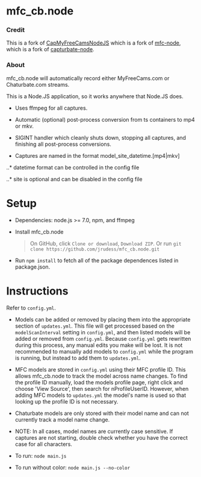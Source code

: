 mfc_cb.node
==========

### Credit ###

This is a fork of [CapMyFreeCamsNodeJS](https://github.com/pusspounder/CapMyFreeCamsNodeJS) which is a fork of [mfc-node](https://github.com/sstativa/mfc-node), which is a fork of [capturbate-node](https://github.com/SN4T14/capturebate-node).

### About ###

mfc_cb.node will automatically record either MyFreeCams.com or Chaturbate.com streams.

This is a Node.JS application, so it works anywhere that Node.JS does.

* Uses ffmpeg for all captures.

* Automatic (optional) post-process conversion from ts containers to mp4 or mkv.

* SIGINT handler which cleanly shuts down, stopping all captures, and finishing all post-process conversions.

* Captures are named in the format model_site_datetime.[mp4|mkv]

..* datetime format can be controlled in the config file

..* site is optional and can be disabled in the config file

Setup
==========

* Dependencies: node.js >= 7.0, npm, and ffmpeg

* Install mfc_cb.node
  >On GitHub, click `Clone or download`, `Download ZIP`.
  >Or run `git clone https://github.com/jrudess/mfc_cb.node.git`

* Run `npm install` to fetch all of the package dependences listed in package.json.

Instructions
===========

Refer to `config.yml`.

* Models can be added or removed by placing them into the appropriate section of `updates.yml`.  This file will get processed based on the `modelScanInterval` setting in `config.yml`, and then listed models will be added or removed from `config.yml`. Because `config.yml` gets rewritten during this process, any manual edits you make will be lost.  It is not recommended to manually add models to `config.yml` while the program is running, but instead to add them to `updates.yml`.

* MFC models are stored in `config.yml` using their MFC profile ID.  This allows mfc_cb.node to track the model across name changes.  To find the profile ID manually, load the models profile page, right click and choose 'View Source', then search for nProfileUserID.  However, when adding MFC models to `updates.yml` the model's name is used so that looking up the profile ID is not necessary.

* Chaturbate models are only stored with their model name and can not currently track a model name change.

* NOTE: In all cases, model names are currently case sensitive.  If captures are not starting, double check whether you have the correct case for all characters.

* To run: `node main.js`
* To run without color: `node main.js --no-color`

